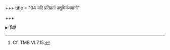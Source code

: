 +++
title = "04 यदि प्रतिहर्ता पशुभिर्यजमानो"

+++

<details><summary>थिते</summary>

4. If the Pratihartr̥ (is separated), the sacrificer will be deprived of cattle; (in that case) he should give his entire wealth (as the sacrificial gift).[^1]   

[^1]: Cf. TMB VI.7.15. 
</details>
